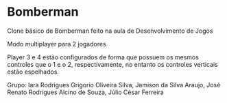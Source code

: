 # Bomberman
Clone básico de Bomberman feito na aula de Desenvolvimento de Jogos 

Modo multiplayer para 2 jogadores

Player 3 e 4 estão configurados de forma que possuem os mesmos controles que o 1 e o 2, respectivamente, no entanto os controles verticais estão espelhados.

Grupo: 
Iara Rodrigues Grigorio Oliveira Silva,
Jamison da Silva Araujo,
José Renato Rodrigues Alcino de Souza,
Júlio César Ferreira
